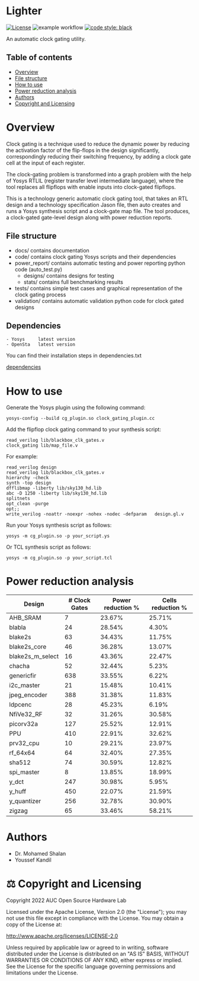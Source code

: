 # Lighter

[![License](https://img.shields.io/badge/License-Apache%202.0-blue.svg)](https://opensource.org/licenses/Apache-2.0) ![example workflow](https://github.com/kanndil/Lighter/actions/workflows/main.yml/badge.svg)
[![code style: black](https://img.shields.io/badge/code%20style-black-000000.svg)](https://github.com/psf/black)

An automatic clock gating utility. 



## Table of contents

* [Overview](https://github.com/kanndil/Lighter#overview)
* [File structure](https://github.com/kanndil/Lighter#file-structure)
* [How to use](https://github.com/kanndil/Lighter#how-to-use)
* [Power reduction analysis](https://github.com/kanndil/Lighter#power-reduction-analysis)
* [Authors](https://github.com/kanndil/Lighter#authors)
* [Copyright and Licensing](https://github.com/kanndil/Lighter#copyright-and-licensing)


# Overview


Clock gating is a technique used to reduce the dynamic power by reducing the activation factor of the flip-flops in the design significantly, correspondingly reducing their switching frequency, by adding a clock gate cell at the input of each register.

The clock-gating problem is transformed into a graph problem with the help of Yosys RTLIL (register transfer level intermediate language), where the tool replaces all flipflops with enable inputs into clock-gated flipflops. 

<!--//include clkgate image-->

This is a technology generic automatic clock gating tool, that takes an RTL design and a technology specification Jason file, then auto creates and runs a Yosys synthesis script and a clock-gate map file. The tool produces, a clock-gated gate-level design along with power reduction reports. 



<!--// rephrase
This repo provides a script to be run by the Yosys software, and attached to it is a map file that is used to map all flipflops with enable inputs into clock-gated flipflops. An auto-testing python code is also implemented to autotest and analyze the dynamic power reduction of the provided design.-->


## File structure
* docs/ contains documentation
* code/ contains clock gating Yosys scripts and their dependencies
* power_report/ contains automatic testing and power reporting python code (auto_test.py) 
    * designs/ contains designs for testing
    * stats/ contains full benchmarking results
* tests/ contains simple test cases and graphical representation of the clock gating process
* validation/ contains automatic validation python code for clock gated designs

    
## Dependencies

    - Yosys     latest version
    - OpenSta   latest version

You can find their installation steps in dependencies.txt

[dependencies](https://github.com/youssefkandil/Dynamic_Power_Clock_Gating/blob/main/dependencies.txt)


# How to use

Generate the Yosys plugin using the following command:

    yosys-config --build cg_plugin.so clock_gating_plugin.cc


Add the flipflop clock gating command to your synthesis script:


    read_verilog lib/blackbox_clk_gates.v
    clock_gating lib/map_file.v


For example:

    read_verilog design
    read_verilog lib/blackbox_clk_gates.v
    hierarchy -check
    synth -top design
    dfflibmap -liberty lib/sky130_hd.lib 
    abc -D 1250 -liberty lib/sky130_hd.lib 
    splitnets
    opt_clean -purge
    opt;; 
    write_verilog -noattr -noexpr -nohex -nodec -defparam   design.gl.v


Run your Yosys synthesis script as follows:

    yosys -m cg_plugin.so -p your_script.ys

Or TCL synthesis script as follows:

    yosys -m cg_plugin.so -p your_script.tcl

# Power reduction analysis
|Design  |# Clock Gates| Power reduction %|  Cells reduction %|
|--------|-----------|----------------------------|------------------------------|
|AHB_SRAM|7          |23.67%                      |25.71%                        |
|blabla  |24         |28.54%                      |4.30%                         |
|blake2s |63         |34.43%                      |11.75%                        |
|blake2s_core|46         |36.28%                      |13.07%                        |
|blake2s_m_select|16         |43.36%                      |22.47%                        |
|chacha  |52         |32.44%                      |5.23%                         |
|genericfir|638        |33.55%                      |6.22%                         |
|i2c_master|21         |15.48%                      |10.41%                        |
|jpeg_encoder|388        |31.38%                      |11.83%                        |
|ldpcenc |28         |45.23%                      |6.19%                         |
|NfiVe32_RF|32         |31.26%                      |30.58%                        |
|picorv32a|127        |25.52%                      |12.91%                        |
|PPU     |410        |22.91%                      |32.62%                        |
|prv32_cpu|10         |29.21%                      |23.97%                        |
|rf_64x64|64         |32.40%                      |27.35%                        |
|sha512  |74         |30.59%                      |12.82%                        |
|spi_master|8          |13.85%                      |18.99%                        |
|y_dct   |247        |30.98%                      |5.95%                         |
|y_huff  |450        |22.07%                      |21.59%                        |
|y_quantizer|256        |32.78%                      |30.90%                        |
|zigzag  |65         |33.46%                      |58.21%                        |




# Authors

* Dr. Mohamed Shalan
* Youssef Kandil


# ⚖️ Copyright and Licensing

Copyright 2022 AUC Open Source Hardware Lab

Licensed under the Apache License, Version 2.0 (the "License"); 
you may not use this file except in compliance with the License. 
You may obtain a copy of the License at:

http://www.apache.org/licenses/LICENSE-2.0

Unless required by applicable law or agreed to in writing, software 
distributed under the License is distributed on an "AS IS" BASIS, 
WITHOUT WARRANTIES OR CONDITIONS OF ANY KIND, either express or implied. 
See the License for the specific language governing permissions and 
limitations under the License.
